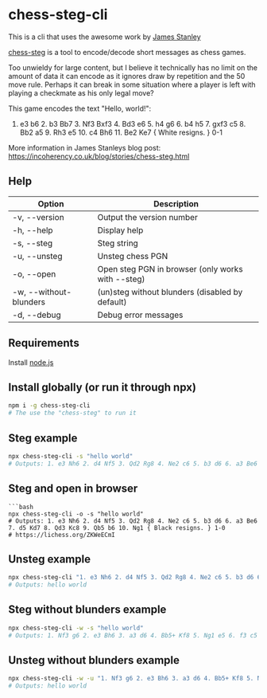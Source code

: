 # chess-steg-cli

This is a cli that uses the awesome work by [James Stanley](https://github.com/jes/chess-steg)

[chess-steg](https://github.com/jes/chess-steg) is a tool to encode/decode short messages as chess games.

Too unwieldy for large content, but I believe it technically has no limit on the amount of data
it can encode as it ignores draw by repetition and the 50 move rule. Perhaps it can break in some situation
where a player is left with playing a checkmate as his only legal move?

This game encodes the text "Hello, world!":

1. e3 b6 2. b3 Bb7 3. Nf3 Bxf3 4. Bd3 e6 5. h4 g6 6. b4 h5 7. gxf3 c5 8. Bb2 a5 9. Rh3 e5 10. c4 Bh6 11. Be2 Ke7 { White resigns. } 0-1

More information in James Stanleys blog post: https://incoherency.co.uk/blog/stories/chess-steg.html

## Help

| Option              | Description               |
| ------------------- | ------------------------- |
| -v, --version       | Output the version number |
| -h, --help          | Display help              |
| -s, --steg          | Steg string               |
| -u, --unsteg        | Unsteg chess PGN          |
| -o, --open        | Open steg PGN in browser (only works with --steg) |
| -w, --without-blunders | (un)steg without blunders (disabled by default) |
| -d, --debug         | Debug error messages      |

## Requirements

Install [node.js](https://nodejs.org/en/)

## Install globally (or run it through npx)

```bash
npm i -g chess-steg-cli
# The use the "chess-steg" to run it
```

## Steg example

```bash
npx chess-steg-cli -s "hello world"
# Outputs: 1. e3 Nh6 2. d4 Nf5 3. Qd2 Rg8 4. Ne2 c6 5. b3 d6 6. a3 Be6 7. d5 Kd7 8. Qd3 Kc8 9. Qb5 b6 10. Ng1 { Black resigns. } 1-0
```

## Steg and open in browser

```      
```bash
npx chess-steg-cli -o -s "hello world"
# Outputs: 1. e3 Nh6 2. d4 Nf5 3. Qd2 Rg8 4. Ne2 c6 5. b3 d6 6. a3 Be6 7. d5 Kd7 8. Qd3 Kc8 9. Qb5 b6 10. Ng1 { Black resigns. } 1-0
# https://lichess.org/ZKWeECmI
```

## Unsteg example

```bash
npx chess-steg-cli "1. e3 Nh6 2. d4 Nf5 3. Qd2 Rg8 4. Ne2 c6 5. b3 d6 6. a3 Be6 7. d5 Kd7 8. Qd3 Kc8 9. Qb5 b6 10. Ng1 { Black resigns. } 1-0"
# Outputs: hello world
```

## Steg without blunders example
```bash
npx chess-steg-cli -w -s "hello world"
# Outputs: 1. Nf3 g6 2. e3 Bh6 3. a3 d6 4. Bb5+ Kf8 5. Ng1 e5 6. f3 c5 7. a4 Qc7 8. Kf2 a6 9. Bc4 Nc6 10. e4 Ke7 11. d3 Qd7 12. Ke1 Bg7 13. f4 Nb8 { White resigns. } 0-1
```

## Unsteg without blunders example 

```bash
npx chess-steg-cli -w -u "1. Nf3 g6 2. e3 Bh6 3. a3 d6 4. Bb5+ Kf8 5. Ng1 e5 6. f3 c5 7. a4 Qc7 8. Kf2 a6 9. Bc4 Nc6 10. e4 Ke7 11. d3 Qd7 12. Ke1 Bg7 13. f4 Nb8 { White resigns. } 0-1"
# Outputs: hello world
```
